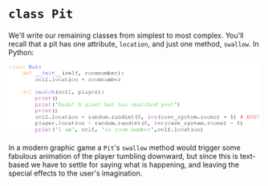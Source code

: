 # `class Pit`

We'll write our remaining classes from simplest to most complex. You'll
recall that a pit has one attribute, `location`, and just one
method, `swallow`. In Python:

![](11_class_bat_py.png)

In a modern graphic game a `Pit`'s `swallow` method would trigger some
fabulous animation of the player tumbling downward, but since this is
text-based we have to settle for saying what is happening, and leaving the special effects to the user's imagination.
